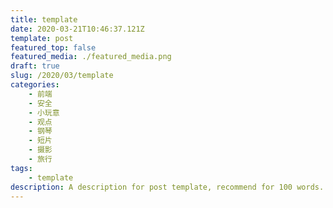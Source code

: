 ```yaml
---
title: template
date: 2020-03-21T10:46:37.121Z
template: post
featured_top: false
featured_media: ./featured_media.png
draft: true
slug: /2020/03/template
categories: 
    - 前端
    - 安全
    - 小玩意
    - 观点
    - 钢琴
    - 短片
    - 摄影
    - 旅行
tags:
    - template
description: A description for post template, recommend for 100 words. Must have one category, most have two. Recommend have two or three tags. Date is UTC format.
---
```


<!-- endExcerpt -->

